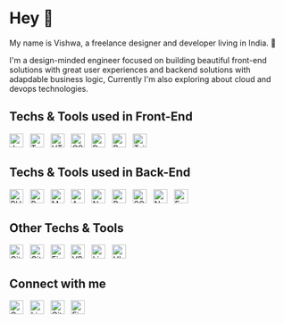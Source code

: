 # Hey 👋

My name is Vishwa, a freelance designer and developer living in India. 🏡

I'm a design-minded engineer focused on building beautiful front-end solutions with great user experiences and backend solutions with adapdable business logic, Currently I'm also exploring about cloud and devops technologies.

## Techs & Tools used in Front-End

<a name="front-end"></a>

[<img src="https://img.shields.io/badge/JavaScript-282C34?logo=javascript&logoColor=F7DF1E" alt="JavaScript logo" title="JavaScript" height="25" />][front-end-anchor]
&nbsp;
[<img src="https://img.shields.io/badge/TypeScript-282C34?logo=typescript&logoColor=3178C6" alt="TypeScript logo" title="TypeScript" height="25" />][front-end-anchor]
&nbsp;
[<img src="https://img.shields.io/badge/HTML5-282C34?logo=html5&logoColor=E34F26" alt="HTML5 logo" title="HTML5" height="25" />][front-end-anchor]
&nbsp;
[<img src="https://img.shields.io/badge/CSS3-282C34?logo=css3&logoColor=1572B6" alt="CSS3 logo" title="CSS3" height="25" />][front-end-anchor]
&nbsp;
[<img src="https://img.shields.io/badge/React JS-282C34?logo=React&logoColor=61DAFB" alt="React JS logo" title="React JS" height="25" />][front-end-anchor]
&nbsp;
[<img src="https://img.shields.io/badge/Bootstrap-282C34?logo=bootstrap&logoColor=7952B3" alt="Bootstrap logo" title="Bootstrap" height="25" />][front-end-anchor]
&nbsp;
[<img src="https://img.shields.io/badge/Tailwind%20CSS-282C34?logo=tailwind-css&logoColor=38B2AC" alt="Tailwind CSS logo" title="Tailwind CSS" height="25" />][front-end-anchor]

## Techs & Tools used in Back-End

<a name="back-end"></a>

[<img src="https://img.shields.io/badge/PHP-282C34?logo=PHP&logoColor=777BB4" alt="PHP logo" title="PHP" height="25" />][back-end-anchor]
&nbsp;
[<img src="https://img.shields.io/badge/Python-282C34?logo=python&logoColor=3776AB" alt="Python logo" title="Python" height="25" />][back-end-anchor]
&nbsp;
[<img src="https://img.shields.io/badge/MySQL-282C34?logo=mysql&logoColor=4479A1" alt="MySQL logo" title="MySQL" height="25" />][back-end-anchor]
&nbsp;
[<img src="https://img.shields.io/badge/Apache-282C34?logo=apache&logoColor=D22128" alt="Apache logo" title="Apache" height="25" />][back-end-anchor]
&nbsp;
[<img src="https://img.shields.io/badge/Nginx-282C34?logo=nginx&logoColor=009639" alt="Nginx logo" title="Nginx" height="25" />][back-end-anchor]
&nbsp;
[<img src="https://img.shields.io/badge/PostgreSQL-282C34?logo=postgresql&logoColor=4169E1" alt="PostgreSQL logo" title="PostgreSQL" height="25" />][back-end-anchor]
&nbsp;
[<img src="https://img.shields.io/badge/SQLite-282C34?logo=sqlite&logoColor=003B57" alt="SQLite logo" title="SQLite" height="25" />][back-end-anchor]
&nbsp;
[<img src="https://img.shields.io/badge/Node.js-282C34?logo=node.js&logoColor=339933" alt="Node.js logo" title="Node.js" height="25" />][back-end-anchor]
&nbsp;
[<img src="https://img.shields.io/badge/Express-282C34?logo=express&logoColor=FFFFFF" alt="Express.js logo" title="Express.js" height="25" />][back-end-anchor]

## Other Techs & Tools

<a name="others"></a>

[<img src="https://img.shields.io/badge/Git-282C34?logo=git&logoColor=F05032" alt="Git logo" title="Git" height="25" />][other-tools-anchor]
&nbsp;
[<img src="https://img.shields.io/badge/GitHub-282C34?logo=github&logoColor=181717" alt="GitHub logo" title="GitHub" height="25" />][other-tools-anchor]
&nbsp;
[<img src="https://img.shields.io/badge/Figma-282C34?logo=figma&logoColor=F24E1E" alt="Figma logo" title="Figma" height="25" />][other-tools-anchor]
&nbsp;
[<img src="https://img.shields.io/badge/VS Code-282C34?logo=vscode&logoColor=181717" alt="VS Code logo" title="VS Code" height="25" />][other-tools-anchor]
&nbsp;
[<img src="https://img.shields.io/badge/Linux-282C34?logo=linux&logoColor=FCC624" alt="Linux logo" title="Linux" height="25" />][other-tools-anchor]
&nbsp;
[<img src="https://img.shields.io/badge/Ubuntu-282C34?logo=ubuntu&logoColor=E95420" alt="Ubuntu logo" title="Ubuntu" height="25" />][other-tools-anchor]

## Connect with me

[<img src="https://img.shields.io/badge/Gmail-282C34?logo=gmail&logoColor=EA4335" alt="Gmail logo" title="Gmail" height="25" />](mailto:vsb.uidev@gmail.com)
&nbsp;
[<img src="https://img.shields.io/badge/LinkedIn-282C34?logo=linkedin&logoColor=0077B5" alt="LinkedIn logo" title="LinkedIn" height="25" />](https://www.linkedin.com/in/vsbuidev)
&nbsp;
[<img src="https://img.shields.io/badge/GitHub-282C34?logo=github&logoColor=181717" alt="GitHub logo" title="GitHub" height="25" />](https://www.github.com/vsbuidev)
&nbsp;
[<img src="https://img.shields.io/badge/Figma-282C34?logo=figma&logoColor=F24E1E" alt="Figma logo" title="Figma" height="25" />](https://www.figma.com/@vsbuidev)

[front-end-anchor]: #front-end
[back-end-anchor]: #back-end
[other-tools-anchor]: #others
